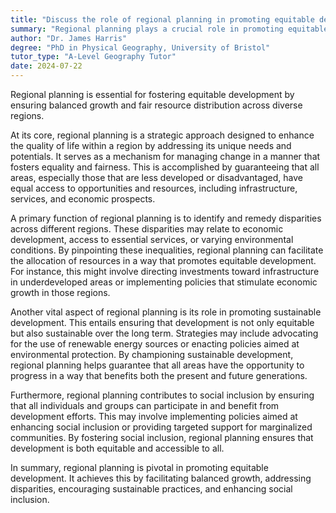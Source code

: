 ```yaml
---
title: "Discuss the role of regional planning in promoting equitable development"
summary: "Regional planning plays a crucial role in promoting equitable development by ensuring balanced growth and resource distribution across different areas."
author: "Dr. James Harris"
degree: "PhD in Physical Geography, University of Bristol"
tutor_type: "A-Level Geography Tutor"
date: 2024-07-22
---
```


Regional planning is essential for fostering equitable development by ensuring balanced growth and fair resource distribution across diverse regions.

At its core, regional planning is a strategic approach designed to enhance the quality of life within a region by addressing its unique needs and potentials. It serves as a mechanism for managing change in a manner that fosters equality and fairness. This is accomplished by guaranteeing that all areas, especially those that are less developed or disadvantaged, have equal access to opportunities and resources, including infrastructure, services, and economic prospects.

A primary function of regional planning is to identify and remedy disparities across different regions. These disparities may relate to economic development, access to essential services, or varying environmental conditions. By pinpointing these inequalities, regional planning can facilitate the allocation of resources in a way that promotes equitable development. For instance, this might involve directing investments toward infrastructure in underdeveloped areas or implementing policies that stimulate economic growth in those regions.

Another vital aspect of regional planning is its role in promoting sustainable development. This entails ensuring that development is not only equitable but also sustainable over the long term. Strategies may include advocating for the use of renewable energy sources or enacting policies aimed at environmental protection. By championing sustainable development, regional planning helps guarantee that all areas have the opportunity to progress in a way that benefits both the present and future generations.

Furthermore, regional planning contributes to social inclusion by ensuring that all individuals and groups can participate in and benefit from development efforts. This may involve implementing policies aimed at enhancing social inclusion or providing targeted support for marginalized communities. By fostering social inclusion, regional planning ensures that development is both equitable and accessible to all.

In summary, regional planning is pivotal in promoting equitable development. It achieves this by facilitating balanced growth, addressing disparities, encouraging sustainable practices, and enhancing social inclusion.
    